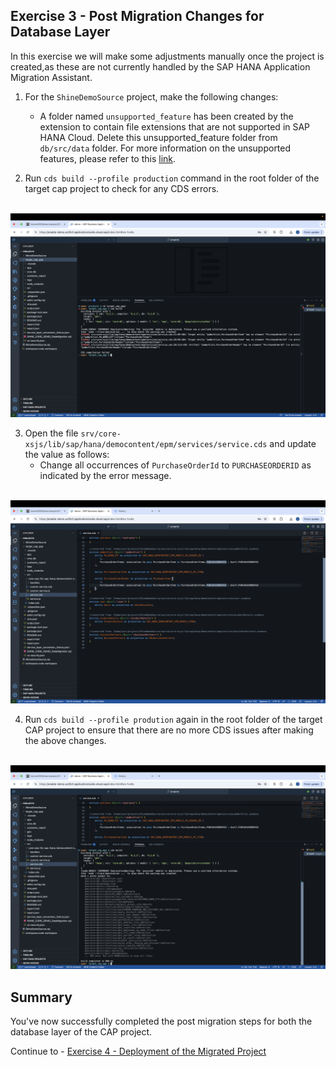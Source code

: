 ## Exercise 3 - Post Migration Changes for Database Layer

In this exercise we will make some adjustments manually once the project is created,as these are not currently handled by the SAP HANA Application Migration Assistant.


1. For the `ShineDemoSource` project, make the following changes:
    - A folder named `unsupported_feature` has been created by the extension to contain file extensions that are not supported in SAP HANA Cloud. Delete this unsupported_feature folder from `db/src/data` folder. For more information on the unsupported features, please refer to this [link](https://help.sap.com/docs/hana-cloud/sap-hana-cloud-migration-guide/design-time-content-compatibility).

2. Run `cds build --profile production` command in the root folder of the target cap project to check for any CDS errors.

<br>![](/exercises/ex3/images/build.png)

3. Open the file `srv/core-xsjs/lib/sap/hana/democontent/epm/services/service.cds` and update the value as follows:
    - Change all occurrences of `PurchaseOrderId` to `PURCHASEORDERID` as indicated by the error message.

<br>![](/exercises/ex3/images/changes.png)

4. Run `cds build --profile prodution` again in the root folder of the target CAP project to ensure that there are no more CDS issues after making the above changes.

<br>![](/exercises/ex3/images/success.png)

## Summary

You've now successfully completed the post migration steps for both the database layer of the CAP project.

Continue to - [Exercise 4 - Deployment of the Migrated Project](../ex4/README.md)

